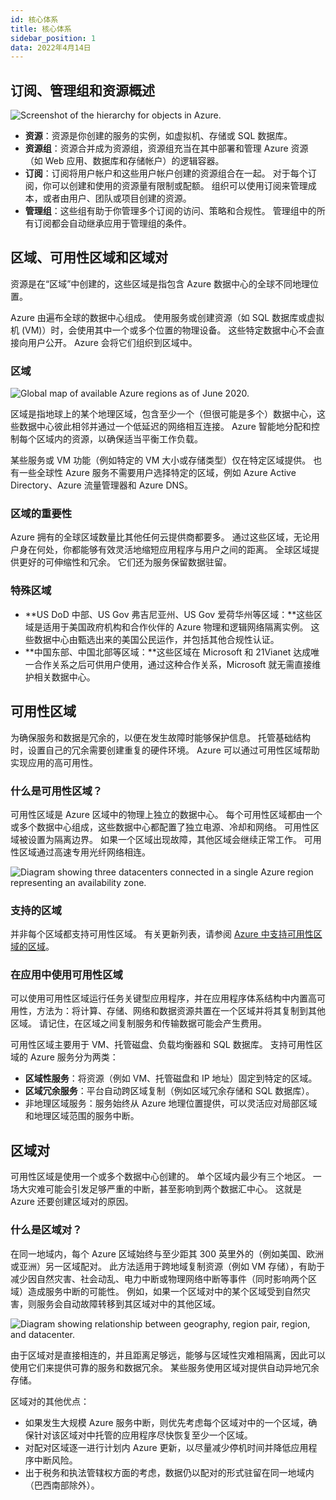 ```yaml
---
id: 核心体系
title: 核心体系
sidebar_position: 1
data: 2022年4月14日
---
```


## 订阅、管理组和资源概述

![Screenshot of the hierarchy for objects in Azure.](https://static.7wate.com/img/2022/04/14/a3efa41c4629a.png)

- **资源**：资源是你创建的服务的实例，如虚拟机、存储或 SQL 数据库。
- **资源组**：资源合并成为资源组，资源组充当在其中部署和管理 Azure 资源（如 Web 应用、数据库和存储帐户）的逻辑容器。
- **订阅**：订阅将用户帐户和这些用户帐户创建的资源组合在一起。 对于每个订阅，你可以创建和使用的资源量有限制或配额。 组织可以使用订阅来管理成本，或者由用户、团队或项目创建的资源。
- **管理组**：这些组有助于你管理多个订阅的访问、策略和合规性。 管理组中的所有订阅都会自动继承应用于管理组的条件。

## 区域、可用性区域和区域对

资源是在“区域”中创建的，这些区域是指包含 Azure 数据中心的全球不同地理位置。

Azure 由遍布全球的数据中心组成。 使用服务或创建资源（如 SQL 数据库或虚拟机 (VM)）时，会使用其中一个或多个位置的物理设备。 这些特定数据中心不会直接向用户公开。 Azure 会将它们组织到区域中。

### 区域

![Global map of available Azure regions as of June 2020.](https://static.7wate.com/img/2022/04/14/f1896fab6d486.png)

区域是指地球上的某个地理区域，包含至少一个（但很可能是多个）数据中心，这些数据中心彼此相邻并通过一个低延迟的网络相互连接。 Azure 智能地分配和控制每个区域内的资源，以确保适当平衡工作负载。

某些服务或 VM 功能（例如特定的 VM 大小或存储类型）仅在特定区域提供。 也有一些全球性 Azure 服务不需要用户选择特定的区域，例如 Azure Active Directory、Azure 流量管理器和 Azure DNS。

### 区域的重要性

Azure 拥有的全球区域数量比其他任何云提供商都要多。 通过这些区域，无论用户身在何处，你都能够有效灵活地缩短应用程序与用户之间的距离。 全球区域提供更好的可伸缩性和冗余。 它们还为服务保留数据驻留。

### 特殊区域

- **US DoD 中部、US Gov 弗吉尼亚州、US Gov 爱荷华州等区域：**这些区域是适用于美国政府机构和合作伙伴的 Azure 物理和逻辑网络隔离实例。 这些数据中心由甄选出来的美国公民运作，并包括其他合规性认证。
- **中国东部、中国北部等区域：**这些区域在 Microsoft 和 21Vianet 达成唯一合作关系之后可供用户使用，通过这种合作关系，Microsoft 就无需直接维护相关数据中心。

## 可用性区域

为确保服务和数据是冗余的，以便在发生故障时能够保护信息。 托管基础结构时，设置自己的冗余需要创建重复的硬件环境。 Azure 可以通过可用性区域帮助实现应用的高可用性。

### 什么是可用性区域？

可用性区域是 Azure 区域中的物理上独立的数据中心。 每个可用性区域都由一个或多个数据中心组成，这些数据中心都配置了独立电源、冷却和网络。 可用性区域被设置为隔离边界。 如果一个区域出现故障，其他区域会继续正常工作。 可用性区域通过高速专用光纤网络相连。

![Diagram showing three datacenters connected in a single Azure region representing an availability zone.](https://static.7wate.com/img/2022/04/14/e0484447281c8.png)

### 支持的区域

并非每个区域都支持可用性区域。 有关更新列表，请参阅 [Azure 中支持可用性区域的区域](https://docs.microsoft.com/zh-CN/azure/availability-zones/az-region)。

### 在应用中使用可用性区域

可以使用可用性区域运行任务关键型应用程序，并在应用程序体系结构中内置高可用性，方法为：将计算、存储、网络和数据资源共置在一个区域并将其复制到其他区域。 请记住，在区域之间复制服务和传输数据可能会产生费用。

可用性区域主要用于 VM、托管磁盘、负载均衡器和 SQL 数据库。 支持可用性区域的 Azure 服务分为两类：

- **区域性服务**：将资源（例如 VM、托管磁盘和 IP 地址）固定到特定的区域。
- **区域冗余服务**：平台自动跨区域复制（例如区域冗余存储和 SQL 数据库）。
- 非地理区域服务：服务始终从 Azure 地理位置提供，可以灵活应对局部区域和地理区域范围的服务中断。

## 区域对

可用性区域是使用一个或多个数据中心创建的。 单个区域内最少有三个地区。 一场大灾难可能会引发足够严重的中断，甚至影响到两个数据汇中心。 这就是 Azure 还要创建区域对的原因。

### 什么是区域对？

在同一地域内，每个 Azure 区域始终与至少距其 300 英里外的（例如美国、欧洲或亚洲）另一区域配对。 此方法适用于跨地域复制资源（例如 VM 存储），有助于减少因自然灾害、社会动乱、电力中断或物理网络中断等事件（同时影响两个区域）造成服务中断的可能性。 例如，如果一个区域对中的某个区域受到自然灾害，则服务会自动故障转移到其区域对中的其他区域。

![Diagram showing relationship between geography, region pair, region, and datacenter.](https://static.7wate.com/img/2022/04/14/8e91b10f8f0ef.png)

由于区域对是直接相连的，并且距离足够远，能够与区域性灾难相隔离，因此可以使用它们来提供可靠的服务和数据冗余。 某些服务使用区域对提供自动异地冗余存储。

区域对的其他优点：

- 如果发生大规模 Azure 服务中断，则优先考虑每个区域对中的一个区域，确保针对该区域对中托管的应用程序尽快恢复至少一个区域。
- 对配对区域逐一进行计划内 Azure 更新，以尽量减少停机时间并降低应用程序中断风险。
- 出于税务和执法管辖权方面的考虑，数据仍以配对的形式驻留在同一地域内（巴西南部除外）。